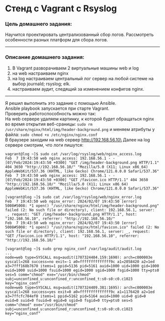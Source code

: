 # Стенд с Vagrant c Rsyslog

### Цель домашнего задания:
Научится проектировать централизованный сбор логов. Рассмотреть особенности разных платформ для сбора логов.
____________________
### Описание домашнего задания:
1. В Vagrant разворачиваем 2 виртуальные машины web и log
2. на web настраиваем nginx
3. на log настраиваем центральный лог сервер на любой системе на выбор
journald;
rsyslog;
elk.
4. настраиваем аудит, следящий за изменением конфигов nginx.
____________________

Я решил выполнить это задание с помощью Ansible.\
Ansible playbook запускается при старте Vagrant.\
Проверить работоспособность можно так:\
На web сервере удаляем картинку, к которой будет обращаться nginx во время открытия веб-сраницы: `sudo rm /usr/share/nginx/html/img/header-background.png` и меняем атрибуты у файла: `sudo chmod +x /etc/nginx/nginx.conf`\
В браузере заходим на web сервер http://192.168.56.10\
Далее на log сервере смотрим, что логи пишутся:
```
vagrant@log ~]$ sudo cat /var/log/rsyslog/web/nginx_access.log 
Feb  7 19:43:50 web nginx_access: 192.168.56.1 - - [07/Feb/2024:19:43:50 +0300] "GET /img/header-background.png HTTP/1.1" 404 3650 "http://192.168.56.10/" "Mozilla/5.0 (X11; Linux x86_64) AppleWebKit/537.36 (KHTML, like Gecko) Chrome/121.0.0.0 Safari/537.36"
Feb  7 19:43:50 web nginx_access: 192.168.56.1 - - [07/Feb/2024:19:43:50 +0300] "GET /favicon.ico HTTP/1.1" 404 3650 "http://192.168.56.10/" "Mozilla/5.0 (X11; Linux x86_64) AppleWebKit/537.36 (KHTML, like Gecko) Chrome/121.0.0.0 Safari/537.36"

[vagrant@log ~]$ sudo cat /var/log/rsyslog/web/nginx_error.log 
Feb  7 19:43:50 web nginx_error: 2024/02/07 19:43:50 [error] 5008#5008: *1 open() "/usr/share/nginx/html/img/header-background.png" failed (2: No such file or directory), client: 192.168.56.1, server: _, request: "GET /img/header-background.png HTTP/1.1", host: "192.168.56.10", referrer: "http://192.168.56.10/"
Feb  7 19:43:50 web nginx_error: 2024/02/07 19:43:50 [error] 5008#5008: *1 open() "/usr/share/nginx/html/favicon.ico" failed (2: No such file or directory), client: 192.168.56.1, server: _, request: "GET /favicon.ico HTTP/1.1", host: "192.168.56.10", referrer: "http://192.168.56.10/"

[vagrant@log ~]$ sudo grep nginx_conf /var/log/audit/audit.log
...
node=web type=SYSCALL msg=audit(1707324404.159:1690): arch=c000003e syscall=268 success=no exit=-1 a0=ffffffffffffff9c a1=2058420 a2=1ed a3=7fff168b7670 items=1 ppid=5136 pid=5161 auid=1000 uid=1000 gid=1000 euid=1000 suid=1000 fsuid=1000 egid=1000 sgid=1000 fsgid=1000 tty=pts0 ses=5 comm="chmod" exe="/usr/bin/chmod" subj=unconfined_u:unconfined_r:unconfined_t:s0-s0:c0.c1023 key="nginx_conf"
node=web type=SYSCALL msg=audit(1707324409.381:1695): arch=c000003e syscall=268 success=yes exit=0 a0=ffffffffffffff9c a1=1176420 a2=1ed a3=7ffcfc704ef0 items=1 ppid=5162 pid=5164 auid=1000 uid=0 gid=0 euid=0 suid=0 fsuid=0 egid=0 sgid=0 fsgid=0 tty=pts0 ses=5 comm="chmod" exe="/usr/bin/chmod" subj=unconfined_u:unconfined_r:unconfined_t:s0-s0:c0.c1023 key="nginx_conf"
```

